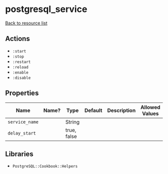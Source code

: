 # postgresql_service

[Back to resource list](../README.md#resources)

## Actions

- `:start`
- `:stop`
- `:restart`
- `:reload`
- `:enable`
- `:disable`

## Properties

| Name           | Name? | Type        | Default | Description | Allowed Values |
| -------------- | ----- | ----------- | ------- | ----------- | -------------- |
| `service_name` |       | String      |         |             |                |
| `delay_start`  |       | true, false |         |             |                |

## Libraries

- `PostgreSQL::Cookbook::Helpers`
